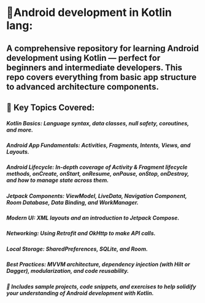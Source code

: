 # 📱Android development in Kotlin lang:

## A comprehensive repository for learning Android development using Kotlin — perfect for beginners and intermediate developers. This repo covers everything from basic app structure to advanced architecture components.

## 🌟 Key Topics Covered:
##### Kotlin Basics: Language syntax, data classes, null safety, coroutines, and more.

##### Android App Fundamentals: Activities, Fragments, Intents, Views, and Layouts.

##### Android Lifecycle: In-depth coverage of Activity & Fragment lifecycle methods, onCreate, onStart, onResume, onPause, onStop, onDestroy, and how to manage state across them.

##### Jetpack Components: ViewModel, LiveData, Navigation Component, Room Database, Data Binding, and WorkManager.

##### Modern UI: XML layouts and an introduction to Jetpack Compose.

##### Networking: Using Retrofit and OkHttp to make API calls.

##### Local Storage: SharedPreferences, SQLite, and Room.

##### Best Practices: MVVM architecture, dependency injection (with Hilt or Dagger), modularization, and code reusability.

##### 🧪 Includes sample projects, code snippets, and exercises to help solidify your understanding of Android development with Kotlin.
